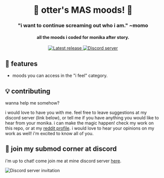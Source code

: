 <h1 align="center">🌻 otter's MAS moods! 🌻</h1>
<h3 align="center">"i want to continue screaming out who i am." ~momo</h3>
<h4 align="center">all the moods i coded for monika after story.</h4>
<p align="center">
  <a href="https://github.com/my-otter-self/otters-mas-submods/releases/latest">
    <img alt="Latest release" src="https://img.shields.io/github/v/release/my-otter-self/otter_MAS_moods">
  </a>
  <a href="https://mon.icu/discord">
    <img alt="Discord server" src="https://discordapp.com/api/guilds/970747033071804426/widget.png?style=shield">
  </a>
</p>

## 🌟 features
  
* moods you can access in the "i feel" category.

## 💡 contributing

wanna help me somehow?

i would love to have you with me. feel free to leave suggestions at my discord server (link below), or tell me if you have anything you would like to hear from your monika. i can make the magic happen!
check my work on this repo, or at my <a href="https://www.reddit.com/user/my-otter-self">reddit profile</a>. i would love to hear your opinions on my work as well! 
i'm excited to know all of you.

## 💬 join my submod corner at discord

i'm up to chat! come join me at mine discord server [here](https://mon.icu/discord).

![Discord server invitation](https://discordapp.com/api/guilds/970747033071804426/widget.png?style=banner3)
